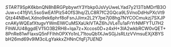 $START$9SpK6kbnQN8hBRGPpbywtY3Ybkp0JsVyUweLYad7y213TbMDrfB3OJuw+c41fjIVL5soSwEA1Plz54OfS3hq/ZLC8R7fC2GQca9L5VnoDdHsPXcVt9Qtz44NBwLXdno9ek6phrf8oFsnJJlmx2L2Y7pe7j08hg7NYCOCmukzj7SXJPcnAKyWQEafXtugvYWmElWCuMSXaUklVTAZ6hJVLeTu1aFrYrNMFYTU7H2FIhWJU48ggdEV11iO3B2RH8+lqa7z+Xccos0D+z4xH+3lA2wkbRCW0vQET+8PnRe81wFlaxsQ5nFFIhhOPXYo1nL71touQb1XJwSGjJsRLtzVVmsuEXjXBYSbH26md69v9lM3ciLgYakkxZHNnCfqFj7U$END$